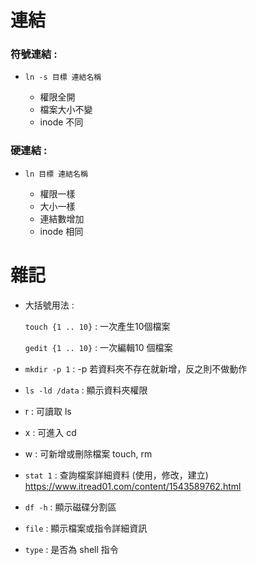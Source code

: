 # 連結

### 符號連結 :

* `ln -s 目標 連結名稱` 

  * 權限全開
  * 檔案大小不變
  * inode 不同

### 硬連結 :

* `ln 目標 連結名稱`

  * 權限一樣
  * 大小一樣
  * 連結數增加
  * inode 相同

# 雜記

* 大括號用法 :

  `touch {1 .. 10}` : 一次產生10個檔案

  `gedit {1 .. 10}` : 一次編輯10 個檔案
  
 * `mkdir -p 1` : -p 若資料夾不存在就新增，反之則不做動作
 
 * `ls -ld /data` : 顯示資料夾權限
 
  * r : 可讀取 ls
  * x : 可進入 cd
  * w : 可新增或刪除檔案 touch, rm
  
 * `stat 1` : 查詢檔案詳細資料 (使用，修改，建立)
 https://www.itread01.com/content/1543589762.html
 
 * `df -h` : 顯示磁碟分割區
 
 * `file` : 顯示檔案或指令詳細資訊
 
 * `type` : 是否為 shell 指令
